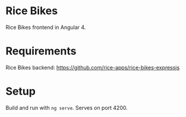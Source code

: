 # Rice Bikes

Rice Bikes frontend in Angular 4.

# Requirements

Rice Bikes backend: https://github.com/rice-apps/rice-bikes-expressjs

# Setup

Build and run with `ng serve`. Serves on port 4200.
